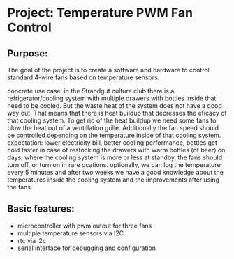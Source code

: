 
Project: Temperature PWM Fan Control
====================================

Purpose:
------------------------------------

The goal of the project is to create a software and hardware to control standard 4-wire fans based on temperature sensors.

concrete use case:
	in the Strandgut culture club there is a refrigerator/cooling system with multiple drawers with bottles inside that need to be cooled.
  But the waste heat of the system does not have a good way out. That means that there is heat buildup that decreases the eficacy of
  that cooling system. To get rid of the heat buildup we need some fans to blow the heat out of a ventillation grille.
  Additionally the fan speed should be controlled depending on the temperature inside of that cooling system.
expectation: lower electricity bill, better cooling performance, bottles get cold faster in case of restocking the drawers with warm bottles (of beer)
  on days, where the cooling system is more or less at standby, the fans should turn off, or turn on in rare ocations.
  optionally, we can log the temperature every 5 minutes and after two weeks we have a good knowledge about the temperatures inside the cooling system
  and the improvements after using the fans.
  
  
 
 
 
 
Basic features:
------------------------------------

* microcontroller with pwm outout for three fans
* multiple temperature sensors via I2C
* rtc via i2c
* serial interface for debugging and configuration

